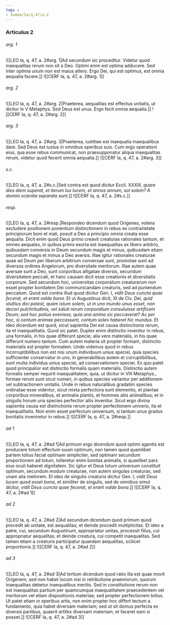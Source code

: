 ```yaml
---
tags : 
- Summa/Ia/q.47/a.2
---
```


### Articulus 2

###### arg. 1
![[LEO Ia, q. 47, a. 2#arg. 1|Ad secundum sic proceditur. Videtur quod inaequalitas rerum non sit a Deo. Optimi enim est optima adducere. Sed inter optima unum non est maius altero. Ergo Dei, qui est optimus, est omnia aequalia facere.]]
![[CERF Ia, q. 47, a. 2#arg. 1]]

###### arg. 2
![[LEO Ia, q. 47, a. 2#arg. 2|Praeterea, aequalitas est effectus unitatis, ut dicitur in V Metaphys. Sed Deus est unus. Ergo fecit omnia aequalia.]]
![[CERF Ia, q. 47, a. 2#arg. 2]]

###### arg. 3
![[LEO Ia, q. 47, a. 2#arg. 3|Praeterea, iustitiae est inaequalia inaequalibus dare. Sed Deus est iustus in omnibus operibus suis. Cum ergo operationi eius, qua esse rebus communicat, non praesupponatur aliqua inaequalitas rerum, videtur quod fecerit omnia aequalia.]]
![[CERF Ia, q. 47, a. 2#arg. 3]]

###### s.c.
![[LEO Ia, q. 47, a. 2#s.c.|Sed contra est quod dicitur Eccli. XXXIII, *quare dies diem superat, et iterum lux lucem, et annus annum, sol solem? A domini scientia separata sunt*.]]
![[CERF Ia, q. 47, a. 2#s.c.]]

###### resp.
![[LEO Ia, q. 47, a. 2#resp.|Respondeo dicendum quod Origenes, volens excludere positionem ponentium distinctionem in rebus ex contrarietate principiorum boni et mali, posuit a Deo a principio omnia creata esse aequalia. Dicit enim quod Deus primo creavit creaturas rationales tantum, et omnes aequales, in quibus primo exorta est inaequalitas ex libero arbitrio, quibusdam conversis in Deum secundum magis et minus, quibusdam etiam secundum magis et minus a Deo aversis. Illae igitur rationales creaturae quae ad Deum per liberum arbitrium conversae sunt, promotae sunt ad diversos ordines Angelorum, pro diversitate meritorum. Illae autem quae aversae sunt a Deo, sunt corporibus alligatae diversis, secundum diversitatem peccati, et hanc causam dicit esse creationis et diversitatis corporum. Sed secundum hoc, universitas corporalium creaturarum non esset propter bonitatem Dei communicandam creaturis, sed ad puniendum peccatum. Quod est contra illud quod dicitur Gen. I, *vidit Deus cuncta quae fecerat, et erant valde bona*. Et ut Augustinus dicit, XI de Civ. Dei, *quid stultius dici potest, quam istum solem, ut in uno mundo unus esset, non decori pulchritudinis, vel saluti rerum corporalium consuluisse artificem Deum; sed hoc potius evenisse, quia una anima sic peccaverat? Ac per hoc, si centum animae peccassent, centum soles haberet hic mundus*. Et ideo dicendum est quod, sicut sapientia Dei est causa distinctionis rerum, ita et inaequalitatis. Quod sic patet. Duplex enim distinctio invenitur in rebus, una formalis, in his quae differunt specie; alia vero materialis, in his quae differunt numero tantum. Cum autem materia sit propter formam, distinctio materialis est propter formalem. Unde videmus quod in rebus incorruptibilibus non est nisi unum individuum unius speciei, quia species sufficienter conservatur in uno, in generabilibus autem et corruptibilibus, sunt multa individua unius speciei, ad conservationem speciei. Ex quo patet quod principalior est distinctio formalis quam materialis. Distinctio autem formalis semper requirit inaequalitatem, quia, ut dicitur in VIII Metaphys., formae rerum sunt sicut numeri, in quibus species variantur per additionem vel subtractionem unitatis. Unde in rebus naturalibus gradatim species ordinatae esse videntur, sicut mixta perfectiora sunt elementis, et plantae corporibus mineralibus, et animalia plantis, et homines aliis animalibus; et in singulis horum una species perfectior aliis invenitur. Sicut ergo divina sapientia causa est distinctionis rerum propter perfectionem universi, ita et inaequalitatis. Non enim esset perfectum universum, si tantum unus gradus bonitatis inveniretur in rebus.]]
![[CERF Ia, q. 47, a. 2#resp.]]

###### ad 1
![[LEO Ia, q. 47, a. 2#ad 1|Ad primum ergo dicendum quod optimi agentis est producere totum effectum suum optimum, non tamen quod quamlibet partem totius faciat optimam simpliciter, sed optimam secundum proportionem ad totum, tolleretur enim bonitas animalis, si quaelibet pars eius oculi haberet dignitatem. Sic igitur et Deus totum universum constituit optimum, secundum modum creaturae, non autem singulas creaturas, sed unam alia meliorem. Et ideo de singulis creaturis dicitur Gen. I, *vidit Deus lucem quod esset bona*, et similiter de singulis, sed de omnibus simul dicitur, *vidit Deus cuncta quae fecerat, et erant valde bona*.]]
![[CERF Ia, q. 47, a. 2#ad 1]]

###### ad 2
![[LEO Ia, q. 47, a. 2#ad 2|Ad secundum dicendum quod primum quod procedit ab unitate, est aequalitas; et deinde procedit multiplicitas. Et ideo a patre, cui, secundum Augustinum, appropriatur unitas, processit filius, cui appropriatur aequalitas; et deinde creatura, cui competit inaequalitas. Sed tamen etiam a creaturis participatur quaedam aequalitas, scilicet proportionis.]]
![[CERF Ia, q. 47, a. 2#ad 2]]

###### ad 3
![[LEO Ia, q. 47, a. 2#ad 3|Ad tertium dicendum quod ratio illa est quae movit Origenem, sed non habet locum nisi in retributione praemiorum, quorum inaequalitas debetur inaequalibus meritis. Sed in constitutione rerum non est inaequalitas partium per quamcumque inaequalitatem praecedentem vel meritorum vel etiam dispositionis materiae; sed propter perfectionem totius. Ut patet etiam in operibus artis, non enim propter hoc differt tectum a fundamento, quia habet diversam materiam; sed ut sit domus perfecta ex diversis partibus, quaerit artifex diversam materiam, et faceret eam si posset.]]
![[CERF Ia, q. 47, a. 2#ad 3]]

